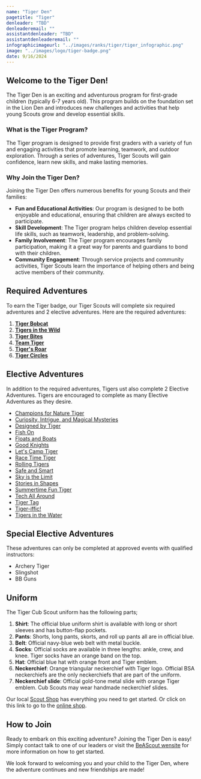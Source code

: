 ```yaml
---
name: "Tiger Den"
pagetitle: "Tiger"
denleader: "TBD"
denleaderemail: ""
assistantdenleader: "TBD"
assistantdenleaderemail: ""
infographicimageurl: "../images/ranks/tiger/tiger_infographic.png"
image: "../images/logo/tiger-badge.png"
date: 9/16/2024
---
```

## Welcome to the Tiger Den!

The Tiger Den is an exciting and adventurous program for first-grade children (typically 6-7 years old). This program builds on the foundation set in the Lion Den and introduces new challenges and activities that help young Scouts grow and develop essential skills.

### What is the Tiger Program?

The Tiger program is designed to provide first graders with a variety of fun and engaging activities that promote learning, teamwork, and outdoor exploration. Through a series of adventures, Tiger Scouts will gain confidence, learn new skills, and make lasting memories.

### Why Join the Tiger Den?

Joining the Tiger Den offers numerous benefits for young Scouts and their families:

- **Fun and Educational Activities**: Our program is designed to be both enjoyable and educational, ensuring that children are always excited to participate.
- **Skill Development**: The Tiger program helps children develop essential life skills, such as teamwork, leadership, and problem-solving.
- **Family Involvement**: The Tiger program encourages family participation, making it a great way for parents and guardians to bond with their children.
- **Community Engagement**: Through service projects and community activities, Tiger Scouts learn the importance of helping others and being active members of their community.

## Required Adventures

To earn the Tiger badge, our Tiger Scouts will complete six required adventures and 2 elective adventures. Here are the required adventures:

1. [**Tiger Bobcat**](https://www.scouting.org/cub-scout-adventures/bobcat-tiger/)
2. [**Tigers in the Wild**](https://www.scouting.org/cub-scout-adventures/tigers-in-the-wild/)
3. [**Tiger Bites**](https://www.scouting.org/cub-scout-adventures/tiger-bites/)
4. [**Team Tiger**](https://www.scouting.org/cub-scout-adventures/team-tiger/)
5. [**Tiger's Roar**](https://www.scouting.org/cub-scout-adventures/tigers-roar/)
6. [**Tiger Circles**](https://www.scouting.org/cub-scout-adventures/tiger-circles/)

## Elective Adventures

In addition to the required adventures, Tigers ust also complete 2 Elective Adventures. Tigers are encouraged to complete as many Elective Adventures as they desire.

- [Champions for Nature Tiger](https://www.scouting.org/cub-scout-adventures/champions-for-nature-tiger/)
- [Curiosity, Intrigue, and Magical Mysteries](https://www.scouting.org/cub-scout-adventures/curiosity-intrigue-and-magical-mysteries/)
- [Designed by Tiger](https://www.scouting.org/cub-scout-adventures/designed-by-tiger/)
- [Fish On](https://www.scouting.org/cub-scout-adventures/fish-on/)
- [Floats and Boats](https://www.scouting.org/cub-scout-adventures/floats-and-boats/)
- [Good Knights](https://www.scouting.org/cub-scout-adventures/good-knights/)
- [Let's Camp Tiger](https://www.scouting.org/cub-scout-adventures/lets-camp-tiger/)
- [Race Time Tiger](https://www.scouting.org/cub-scout-adventures/race-time-tiger/)
- [Rolling Tigers](https://www.scouting.org/cub-scout-adventures/rolling-tigers/)
- [Safe and Smart](https://www.scouting.org/cub-scout-adventures/safe-and-smart/)
- [Sky is the Limit](https://www.scouting.org/cub-scout-adventures/sky-is-the-limit/)
- [Stories in Shapes](https://www.scouting.org/cub-scout-adventures/stories-in-shapes/)
- [Summertime Fun Tiger](https://www.scouting.org/cub-scout-adventures/summertime-fun-tiger/)
- [Tech All Around](https://www.scouting.org/cub-scout-adventures/tech-all-around/)
- [Tiger Tag](https://www.scouting.org/cub-scout-adventures/tiger-tag/)
- [Tiger-iffic!](https://www.scouting.org/cub-scout-adventures/tiger-iffic/)
- [Tigers in the Water](https://www.scouting.org/cub-scout-adventures/tigers-in-the-water/)

## Special Elective Adventures

These adventures can only be completed at approved events with qualified instructors:

- Archery Tiger
- Slingshot
- BB Guns

## Uniform

The Tiger Cub Scout uniform has the following parts;

1. **Shirt**: The official blue uniform shirt is available with long or short sleeves and has button-flap pockets.
2. **Pants**: Shorts, long pants, skorts, and roll up pants all are in official blue.
3. **Belt**: Official navy-blue web belt with metal buckle.
4. **Socks**: Official socks are available in three lengths: ankle, crew, and knee. Tiger socks have an orange band on the top.
5. **Hat**: Official blue hat with orange front and Tiger emblem.
6. **Neckerchief**: Orange triangular neckerchief with Tiger logo. Official BSA neckerchiefs are the only neckerchiefs that are part of the uniform.
7. **Neckerchief slide**: Official gold-tone metal slide with orange Tiger emblem. Cub Scouts may wear handmade neckerchief slides.

Our local [Scout Shop](https://www.bing.com/search?pglt=513&q=troy+scout+shop&cvid=43d8bcc8c6e0485fa7dbde8ada51db3c&gs_lcrp=EgZjaHJvbWUyBggAEEUYOTIGCAEQABhAMgYIAhAAGEDSAQgyMzA1ajBqMagCALACAA&FORM=ANNTA1&PC=W099) has everything you need to get started. Or click on this link to go to the [online shop](https://www.scoutshop.org/cub-scout-tiger).

## How to Join

Ready to embark on this exciting adventure? Joining the Tiger Den is easy! Simply contact talk to one of our leaders or visit the [BeAScout wensite](https://beascout.scouting.org/list/?zip=48038&program%5B%5D=pack&unitID=233029) for more information on how to get started.

We look forward to welcoming you and your child to the Tiger Den, where the adventure continues and new friendships are made!
